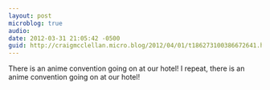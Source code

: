 ```yaml
---
layout: post
microblog: true
audio: 
date: 2012-03-31 21:05:42 -0500
guid: http://craigmcclellan.micro.blog/2012/04/01/t186273100386672641.html
---
```

There is an anime convention going on at our hotel! I repeat, there is an anime convention going on at our hotel!
